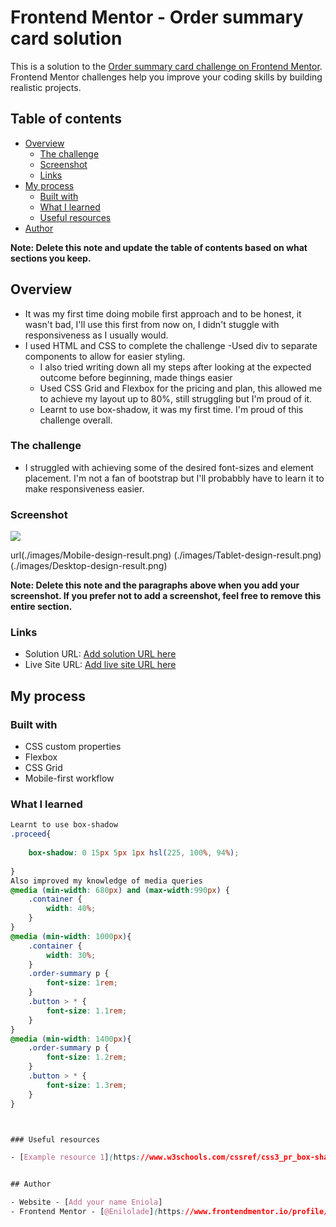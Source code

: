 # Frontend Mentor - Order summary card solution

This is a solution to the [Order summary card challenge on Frontend Mentor](https://www.frontendmentor.io/challenges/order-summary-component-QlPmajDUj). Frontend Mentor challenges help you improve your coding skills by building realistic projects. 

## Table of contents

- [Overview](#overview)
  - [The challenge](#the-challenge)
  - [Screenshot](#screenshot)
  - [Links](#links)
- [My process](#my-process)
  - [Built with](#built-with)
  - [What I learned](#what-i-learned)
  - [Useful resources](#useful-resources)
- [Author](#author)

**Note: Delete this note and update the table of contents based on what sections you keep.**

## Overview

- It was my first time doing mobile first approach and to be honest, it wasn't bad, I'll use this first from now on, I didn't stuggle with responsiveness as I usually would.
- I used HTML and CSS to complete the challenge
    -Used div to separate components to allow for easier styling. 
    - I also tried writing down all my steps after looking at the expected outcome before beginning, made things easier
    - Used CSS Grid and Flexbox for the pricing and plan, this allowed me to achieve my layout up to 80%, still struggling but I'm proud of it.
    - Learnt to use box-shadow, it was my first time.
    I'm proud of this challenge overall.


### The challenge

  - I struggled with achieving some of the desired font-sizes and element placement. I'm not a fan of bootstrap but I'll probabbly have to learn it to make responsiveness easier.

### Screenshot

![](./screenshot.jpg)

url(./images/Mobile-design-result.png)
(./images/Tablet-design-result.png)
(./images/Desktop-design-result.png)

**Note: Delete this note and the paragraphs above when you add your screenshot. If you prefer not to add a screenshot, feel free to remove this entire section.**

### Links

- Solution URL: [Add solution URL here](https://your-solution-url.com)
- Live Site URL: [Add live site URL here](https://your-live-site-url.com)

## My process

### Built with


- CSS custom properties
- Flexbox
- CSS Grid
- Mobile-first workflow

### What I learned



```css
Learnt to use box-shadow
.proceed{
   
    box-shadow: 0 15px 5px 1px hsl(225, 100%, 94%);
    
}
Also improved my knowledge of media queries
@media (min-width: 680px) and (max-width:990px) {
    .container {
        width: 40%;
    }
}
@media (min-width: 1000px){
    .container {
        width: 30%;
    }
    .order-summary p {
        font-size: 1rem;
    }
    .button > * {
        font-size: 1.1rem;
    }
}
@media (min-width: 1400px){
    .order-summary p {
        font-size: 1.2rem;
    }
    .button > * {
        font-size: 1.3rem;
    }
}



### Useful resources

- [Example resource 1](https://www.w3schools.com/cssref/css3_pr_box-shadow.php) - This helped me with using box-shadow property  reason. 


## Author

- Website - [Add your name Eniola]
- Frontend Mentor - [@Enilolade](https://www.frontendmentor.io/profile/enilolade)



